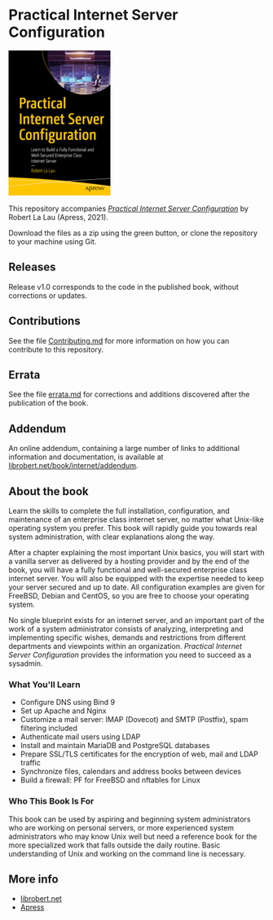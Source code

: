 # Practical Internet Server Configuration

<img src="images/isbn-9781484269596.png" alt="Cover image" width="200">

This repository accompanies *[Practical Internet Server Configuration](https://www.apress.com/book/9781484269596)* by Robert La Lau (Apress, 2021).

Download the files as a zip using the green button, or clone the repository to your machine using Git.

## Releases

Release v1.0 corresponds to the code in the published book, without corrections or updates.

## Contributions

See the file [Contributing.md](Contributing.md) for more information on how you can contribute to this repository.

## Errata

See the file [errata.md](errata.md) for corrections and additions discovered after the publication of the book.

## Addendum

An online addendum, containing a large number of links to additional information and documentation, is available at [librobert.net/book/internet/addendum](https://www.librobert.net/book/internet/addendum.en).

## About the book

Learn the skills to complete the full installation, configuration, and maintenance of an enterprise class internet server, no matter what Unix-like operating system you prefer. This book will rapidly guide you towards real system administration, with clear explanations along the way.

After a chapter explaining the most important Unix basics, you will start with a vanilla server as delivered by a hosting provider and by the end of the book, you will have a fully functional and well-secured enterprise class internet server. You will also be equipped with the expertise needed to keep your server secured and up to date.  All configuration examples are given for FreeBSD, Debian and CentOS, so you are free to choose your operating system.

No single blueprint exists for an internet server, and an important part of the work of a system administrator consists of analyzing, interpreting and implementing specific wishes, demands and restrictions from different departments and viewpoints within an organization. *Practical Internet Server Configuration* provides the information you need to succeed as a sysadmin.

### What You'll Learn

- Configure DNS using Bind 9
- Set up Apache and Nginx
- Customize a mail server: IMAP (Dovecot) and SMTP (Postfix), spam filtering included
- Authenticate mail users using LDAP
- Install and maintain MariaDB and PostgreSQL databases
- Prepare SSL/TLS certificates for the encryption of web, mail and LDAP traffic
- Synchronize files, calendars and address books between devices
- Build a firewall: PF for FreeBSD and nftables for Linux

### Who This Book Is For

This book can be used by aspiring and beginning system administrators who are working on personal servers, or more experienced system administrators who may know Unix well but need a reference book for the more specialized work that falls outside the daily routine. Basic understanding of Unix and working on the command line is necessary.

## More info

- [librobert.net](https://www.librobert.net/book/internet/index.en)
- [Apress](https://www.apress.com/book/9781484269596)
